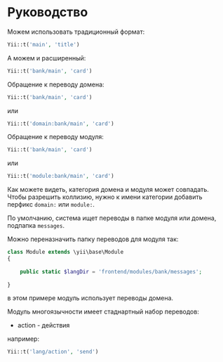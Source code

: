 Руководство
===

Можем использовать традиционный формат:

```php
Yii::t('main', 'title')
```

А можем и расширенный:

```php
Yii::t('bank/main', 'card')
```

Обращение к переводу домена:

```php
Yii::t('bank/main', 'card')
```

или

```php
Yii::t('domain:bank/main', 'card')
```

Обращение к переводу модуля:

```php
Yii::t('bank/main', 'card')
```

или

```php
Yii::t('module:bank/main', 'card')
```

Как можете видеть, категория домена и модуля может совпадать.
Чтобы разрешить коллизию, нужно к имени категории добавить перфикс `domain:` или `module:`.

По умолчанию, система ищет переводы в папке модуля или домена, подпапка `messages`.

Можно переназначить папку переводов для модуля так:

```php
class Module extends \yii\base\Module
{
	
	public static $langDir = 'frontend/modules/bank/messages';
	
}
```

в этом примере модуль использует переводы домена.

Модуль многоязычности имеет стаднартный набор переводов:

* action - действия

например:

```php
Yii::t('lang/action', 'send')
```

